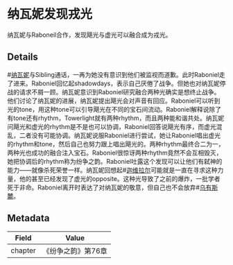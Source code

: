 # 纳瓦妮发现戎光
纳瓦妮与Raboneil合作，发现飓光与虚光可以融合成为戎光。

## Details
#[纳瓦妮](characters/navani)与Sibling通话，一再为她没有意识到他们被监视而道歉。此时Raboniel走了进来。Raboniel回忆起shadowdays，表示自己厌倦了战争。但她也对纳瓦妮停战的请求不屑一顾。纳瓦妮意识到Raboniel研究融合两种光确实是想终止战争。他们讨论了纳瓦妮的进展，纳瓦妮提出飓光会对声音有回应。Raboniel可以听到光的tone，用这种tone可以引导飓光在不同的宝石间流动。Raboniel解释说除了有tone还有rhythm，Towerlight就有两种rhythm，而且两种能和谐共处。纳瓦妮问飓光和虚光的rhythm是不是也可以协调，Raboniel回答说飓光有序，而虚光混乱，二者没有可能协调。纳瓦妮说服Raboniel进行尝试，她让Raboniel唱出虚光的rhythm和tone，然后自己也努力跟上唱出飓光的。两种rhythm最终合二为一，两种光也成功的融合注入宝石。Raboniel很惊讶两种rhythm竟然不会互相毁灭，她把协调后的rhythm称为纷争之韵。Raboniel吐露这个发现可以让他们有弑神的能力——就像杀死荣誉一样。纳瓦妮回想起#[迦维拉尔](characters/gavilar)可能就是一直在寻求这种力量，他的甚至已经发现了虚光的opposite。这种光导致了之前的爆炸，一批学者死于非命。Raboniel离开时表达了对纳瓦妮的敬意，但自己也不会放弃#[乌有斯麓](locations/urithiru)。

## Metadata
| Field | Value |
| ----- | ----- |
| chapter | 《纷争之韵》第76章 |
